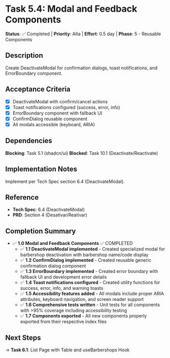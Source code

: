 # Task 5.4: Modal and Feedback Components

**Status**: ✅ Completed | **Priority**: Alta | **Effort**: 0.5 day | **Phase**: 5 - Reusable Components

## Description
Create DeactivateModal for confirmation dialogs, toast notifications, and ErrorBoundary component.

## Acceptance Criteria
- [x] DeactivateModal with confirm/cancel actions
- [x] Toast notifications configured (success, error, info)
- [x] ErrorBoundary component with fallback UI
- [x] ConfirmDialog reusable component
- [x] All modals accessible (keyboard, ARIA)

## Dependencies
**Blocking**: Task 5.1 (shadcn/ui)
**Blocked**: Task 10.1 (Deactivate/Reactivate)

## Implementation Notes
Implement per Tech Spec section 6.4 (DeactivateModal).

## Reference
- **Tech Spec**: 6.4 (DeactivateModal)
- **PRD**: Section 4 (Desativar/Reativar)

## Completion Summary
- ✅ **1.0 Modal and Feedback Components** ✅ COMPLETED
  - ✅ **1.1 DeactivateModal implemented** - Created specialized modal for barbershop deactivation with barbershop name/code display
  - ✅ **1.2 ConfirmDialog implemented** - Created reusable generic confirmation dialog component
  - ✅ **1.3 ErrorBoundary implemented** - Created error boundary with fallback UI and development error details
  - ✅ **1.4 Toast notifications configured** - Created utility functions for success, error, info, and warning toasts
  - ✅ **1.5 Accessibility features added** - All modals include proper ARIA attributes, keyboard navigation, and screen reader support
  - ✅ **1.6 Comprehensive tests written** - Unit tests for all components with >95% coverage including accessibility testing
  - ✅ **1.7 Components exported** - All new components properly exported from their respective index files

## Next Steps
→ **Task 6.1**: List Page with Table and useBarbershops Hook
